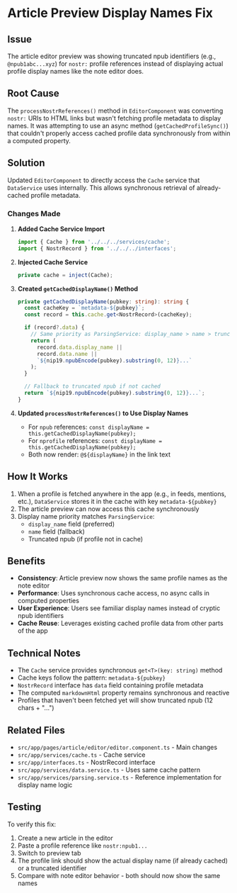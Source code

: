 # Article Preview Display Names Fix

## Issue
The article editor preview was showing truncated npub identifiers (e.g., `@npub1abc...xyz`) for `nostr:` profile references instead of displaying actual profile display names like the note editor does.

## Root Cause
The `processNostrReferences()` method in `EditorComponent` was converting `nostr:` URIs to HTML links but wasn't fetching profile metadata to display names. It was attempting to use an async method (`getCachedProfileSync()`) that couldn't properly access cached profile data synchronously from within a computed property.

## Solution
Updated `EditorComponent` to directly access the `Cache` service that `DataService` uses internally. This allows synchronous retrieval of already-cached profile metadata.

### Changes Made

1. **Added Cache Service Import**
   ```typescript
   import { Cache } from '../../../services/cache';
   import { NostrRecord } from '../../../interfaces';
   ```

2. **Injected Cache Service**
   ```typescript
   private cache = inject(Cache);
   ```

3. **Created `getCachedDisplayName()` Method**
   ```typescript
   private getCachedDisplayName(pubkey: string): string {
     const cacheKey = `metadata-${pubkey}`;
     const record = this.cache.get<NostrRecord>(cacheKey);

     if (record?.data) {
       // Same priority as ParsingService: display_name > name > truncated npub
       return (
         record.data.display_name ||
         record.data.name ||
         `${nip19.npubEncode(pubkey).substring(0, 12)}...`
       );
     }

     // Fallback to truncated npub if not cached
     return `${nip19.npubEncode(pubkey).substring(0, 12)}...`;
   }
   ```

4. **Updated `processNostrReferences()` to Use Display Names**
   - For `npub` references: `const displayName = this.getCachedDisplayName(pubkey);`
   - For `nprofile` references: `const displayName = this.getCachedDisplayName(pubkey);`
   - Both now render: `@${displayName}` in the link text

## How It Works

1. When a profile is fetched anywhere in the app (e.g., in feeds, mentions, etc.), `DataService` stores it in the cache with key `metadata-${pubkey}`
2. The article preview can now access this cache synchronously
3. Display name priority matches `ParsingService`:
   - `display_name` field (preferred)
   - `name` field (fallback)
   - Truncated npub (if profile not in cache)

## Benefits

- **Consistency**: Article preview now shows the same profile names as the note editor
- **Performance**: Uses synchronous cache access, no async calls in computed properties
- **User Experience**: Users see familiar display names instead of cryptic npub identifiers
- **Cache Reuse**: Leverages existing cached profile data from other parts of the app

## Technical Notes

- The `Cache` service provides synchronous `get<T>(key: string)` method
- Cache keys follow the pattern: `metadata-${pubkey}`
- `NostrRecord` interface has `data` field containing profile metadata
- The computed `markdownHtml` property remains synchronous and reactive
- Profiles that haven't been fetched yet will show truncated npub (12 chars + "...")

## Related Files

- `src/app/pages/article/editor/editor.component.ts` - Main changes
- `src/app/services/cache.ts` - Cache service
- `src/app/interfaces.ts` - NostrRecord interface
- `src/app/services/data.service.ts` - Uses same cache pattern
- `src/app/services/parsing.service.ts` - Reference implementation for display name logic

## Testing

To verify this fix:

1. Create a new article in the editor
2. Paste a profile reference like `nostr:npub1...`
3. Switch to preview tab
4. The profile link should show the actual display name (if already cached) or a truncated identifier
5. Compare with note editor behavior - both should now show the same names
